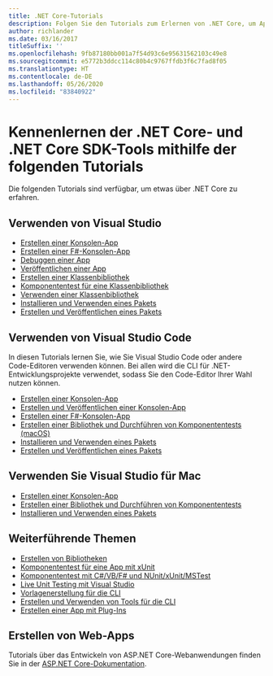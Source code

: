 ```yaml
---
title: .NET Core-Tutorials
description: Folgen Sie den Tutorials zum Erlernen von .NET Core, um Apps und Bibliotheken für Mac, Linux und Windows zu erstellen.
author: richlander
ms.date: 03/16/2017
titleSuffix: ''
ms.openlocfilehash: 9fb87180bb001a7f54d93c6e95631562103c49e8
ms.sourcegitcommit: e5772b3ddcc114c80b4c9767ffdb3f6c7fad8f05
ms.translationtype: HT
ms.contentlocale: de-DE
ms.lasthandoff: 05/26/2020
ms.locfileid: "83840922"
---
```

# <a name="learn-net-core-and-the-net-core-sdk-tools-by-exploring-these-tutorials"></a>Kennenlernen der .NET Core- und .NET Core SDK-Tools mithilfe der folgenden Tutorials

Die folgenden Tutorials sind verfügbar, um etwas über .NET Core zu erfahren.

## <a name="use-visual-studio"></a>Verwenden von Visual Studio

- [Erstellen einer Konsolen-App](with-visual-studio.md)
- [Erstellen einer F#-Konsolen-App](../../fsharp/get-started/get-started-visual-studio.md)
- [Debuggen einer App](debugging-with-visual-studio.md)
- [Veröffentlichen einer App](publishing-with-visual-studio.md)
- [Erstellen einer Klassenbibliothek](library-with-visual-studio.md)
- [Komponententest für eine Klassenbibliothek](testing-library-with-visual-studio.md)
- [Verwenden einer Klassenbibliothek](consuming-library-with-visual-studio.md)
- [Installieren und Verwenden eines Pakets](/nuget/quickstart/install-and-use-a-package-in-visual-studio)
- [Erstellen und Veröffentlichen eines Pakets](/nuget/quickstart/create-and-publish-a-package-using-visual-studio)

## <a name="use-visual-studio-code"></a>Verwenden von Visual Studio Code

In diesen Tutorials lernen Sie, wie Sie Visual Studio Code oder andere Code-Editoren verwenden können. Bei allen wird die CLI für .NET-Entwicklungsprojekte verwendet, sodass Sie den Code-Editor Ihrer Wahl nutzen können.

- [Erstellen einer Konsolen-App](with-visual-studio-code.md)
- [Erstellen und Veröffentlichen einer Konsolen-App](cli-create-console-app.md)
- [Erstellen einer F#-Konsolen-App](../../fsharp/get-started/get-started-vscode.md)
- [Erstellen einer Bibliothek und Durchführen von Komponententests (macOS)](using-on-macos.md)
- [Installieren und Verwenden eines Pakets](/nuget/quickstart/install-and-use-a-package-using-the-dotnet-cli)
- [Erstellen und Veröffentlichen eines Pakets](/nuget/quickstart/create-and-publish-a-package-using-the-dotnet-cli)

## <a name="use-visual-studio-for-mac"></a>Verwenden Sie Visual Studio für Mac

- [Erstellen einer Konsolen-App](using-on-mac-vs.md)
- [Erstellen einer Bibliothek und Durchführen von Komponententests](using-on-mac-vs-full-solution.md)
- [Installieren und Verwenden eines Pakets](/nuget/quickstart/install-and-use-a-package-in-visual-studio-mac)

## <a name="advanced-topics"></a>Weiterführende Themen

- [Erstellen von Bibliotheken](libraries.md)
- [Komponententest für eine App mit xUnit](testing-with-cli.md)
- [Komponententest mit C#/VB/F# und NUnit/xUnit/MSTest](../testing/index.md)
- [Live Unit Testing mit Visual Studio](/visualstudio/test/live-unit-testing-start)
- [Vorlagenerstellung für die CLI](cli-templates-create-item-template.md)
- [Erstellen und Verwenden von Tools für die CLI](../tools/global-tools-how-to-create.md)
- [Erstellen einer App mit Plug-Ins](creating-app-with-plugin-support.md)

## <a name="create-web-apps"></a>Erstellen von Web-Apps

Tutorials über das Entwickeln von ASP.NET Core-Webanwendungen finden Sie in der [ASP.NET Core-Dokumentation](/aspnet/core/).
